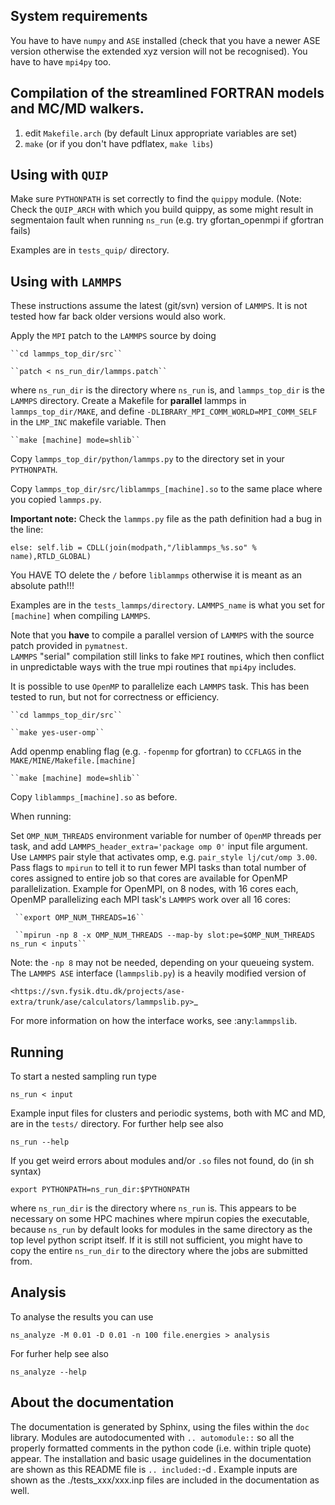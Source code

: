 System requirements
------------------------------------------------------------------------------

You have to have ``numpy`` and ``ASE`` installed (check that you have a newer ASE
version otherwise the extended xyz version will not be recognised). 
You have to have ``mpi4py`` too.


Compilation of the streamlined FORTRAN models and MC/MD walkers.
------------------------------------------------------------------------------

1. edit ``Makefile.arch`` (by default Linux appropriate variables are set)
2. ``make`` (or if you don't have pdflatex, ``make libs``)


Using with ``QUIP``
------------------------------------------------------------------------------

Make sure ``PYTHONPATH`` is set correctly to find the ``quippy`` module.
(Note: Check the ``QUIP_ARCH`` with which you build quippy, as some might result in segmentaion fault when running
``ns_run`` (e.g. try gfortan_openmpi if gfortran fails)

Examples are in ``tests_quip/`` directory.


Using with ``LAMMPS``
------------------------------------------------------------------------------

These instructions assume the latest (git/svn) version of ``LAMMPS``.  It is not tested how
far back older versions would also work.

Apply the ``MPI`` patch to the ``LAMMPS`` source by doing

    ``cd lammps_top_dir/src``

    ``patch < ns_run_dir/lammps.patch``

where ``ns_run_dir`` is the directory where ``ns_run`` is, and ``lammps_top_dir`` is the ``LAMMPS`` directory.
Create a Makefile for **parallel** lammps in ``lammps_top_dir/MAKE``, and define ``-DLIBRARY_MPI_COMM_WORLD=MPI_COMM_SELF`` 
in the ``LMP_INC`` makefile variable. Then

    ``make [machine] mode=shlib``

Copy ``lammps_top_dir/python/lammps.py`` to the directory set in your ``PYTHONPATH``.

Copy ``lammps_top_dir/src/liblammps_[machine].so`` to the same place where you copied ``lammps.py``.

**Important note:** Check the ``lammps.py`` file as the path definition had a bug in the line:

``else: self.lib = CDLL(join(modpath,"/liblammps_%s.so" % name),RTLD_GLOBAL)`` 

You HAVE TO delete the ``/`` before ``liblammps`` otherwise it is meant as an absolute path!!!

Examples are in the ``tests_lammps/directory``.  ``LAMMPS_name`` is what you set for ``[machine]`` when compiling ``LAMMPS``.

Note that you **have** to compile a parallel version of ``LAMMPS`` with the source patch provided in ``pymatnest``.  
``LAMMPS`` "serial" compilation still links to fake ``MPI`` routines, which then conflict in unpredictable ways with 
the true mpi routines that ``mpi4py`` includes.

It is possible to use ``OpenMP`` to parallelize each ``LAMMPS`` task.  This has been tested to run, but not for correctness or efficiency.

    ``cd lammps_top_dir/src``

    ``make yes-user-omp``

Add openmp enabling flag (e.g. ``-fopenmp`` for gfortran) to ``CCFLAGS`` in the ``MAKE/MINE/Makefile.[machine]``

    ``make [machine] mode=shlib``

Copy ``liblammps_[machine].so`` as before.

When running:

Set ``OMP_NUM_THREADS`` environment variable for number of ``OpenMP`` threads per task, and
add ``LAMMPS_header_extra='package omp 0'`` input file argument.
Use ``LAMMPS`` pair style that activates omp, e.g. ``pair_style lj/cut/omp 3.00``.
Pass flags to ``mpirun`` to tell it to run fewer MPI tasks than total number of cores assigned to entire job so that cores are 
available for OpenMP parallelization.
Example for OpenMPI, on 8 nodes, with 16 cores each, OpenMP parallelizing each MPI task's ``LAMMPS`` work over all 16 cores:

     ``export OMP_NUM_THREADS=16``

     ``mpirun -np 8 -x OMP_NUM_THREADS --map-by slot:pe=$OMP_NUM_THREADS ns_run < inputs``

Note: the ``-np 8`` may not be needed, depending on your queueing system.
The ``LAMMPS ASE`` interface (``lammpslib.py``) is a heavily modified version of

`<https://svn.fysik.dtu.dk/projects/ase-extra/trunk/ase/calculators/lammpslib.py>`_

For more information on how the interface works, see :any:`lammpslib`.

Running 
------------------------------------------------------------------------------

To start a nested sampling run type

   ``ns_run < input``

Example input files for clusters and periodic systems, both with MC and MD, are in the ``tests/`` directory.
For further help see also

   ``ns_run --help``

If you get weird errors about modules and/or ``.so`` files not found, do (in sh syntax)

   ``export PYTHONPATH=ns_run_dir:$PYTHONPATH``

where ``ns_run_dir`` is the directory where ``ns_run`` is.
This appears to be necessary on some HPC machines where mpirun copies the executable,
because ``ns_run`` by default looks for modules in the same directory as the top level 
python script itself. If it is still not sufficient, you might have to copy the entire ``ns_run_dir``
to the directory where the jobs are submitted from.


Analysis
------------------------------------------------------------------------------

To analyse the results you can use

   ``ns_analyze -M 0.01 -D 0.01 -n 100 file.energies > analysis``

For furher help see also

   ``ns_analyze --help``

About the documentation
------------------------------------------------------------------------------

The documentation is generated by Sphinx, using the files within the ``doc`` library.
Modules are autodocumented with ``.. automodule::`` so all the properly formatted comments
in the python code (i.e. within triple quote) appear.
The installation and basic usage guidelines in the documentation are shown as this README file
is ``.. included:``-d .
Example inputs are shown as the ./tests_xxx/xxx.inp files are included in the documentation as well. 



